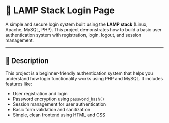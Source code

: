 # 🔐 LAMP Stack Login Page

A simple and secure login system built using the **LAMP stack** (Linux, Apache, MySQL, PHP). This project demonstrates how to build a basic user authentication system with registration, login, logout, and session management.

---

## 📄 Description

This project is a beginner-friendly authentication system that helps you understand how login functionality works using PHP and MySQL. It includes features like:

- User registration and login
- Password encryption using `password_hash()`
- Session management for user authentication
- Basic form validation and sanitization
- Simple, clean frontend using HTML and CSS

